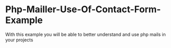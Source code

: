 # Php-Mailler-Use-Of-Contact-Form-Example
With this example you will be able to better understand and use php mails in your projects
